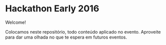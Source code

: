 # Hackathon Early 2016

Welcome!

Colocamos neste repositório, todo conteúdo aplicado no evento.
Aproveite para dar uma olhada no que te espera em futuros eventos.
